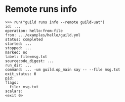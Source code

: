 # Remote runs info

    >>> run("guild runs info --remote guild-uat")
    id: ...
    operation: hello:from-file
    from: .../examples/hello/guild.yml
    status: completed
    started: ...
    stopped: ...
    marked: no
    label: file=msg.txt
    sourcecode_digest: ...
    run_dir: ...
    command: ... -um guild.op_main say -- --file msg.txt
    exit_status: 0
    pid:
    flags:
      file: msg.txt
    scalars:
    <exit 0>
